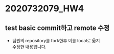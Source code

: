 # 2020732079_HW4
test basic  commit하고 remote 수정
---
* 팀원의 repository를 fork한후 이를 local로 옮겨  
수정한 내용입니다.
